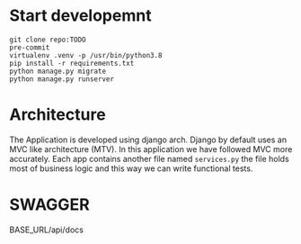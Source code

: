 # Start developemnt

```
git clone repo:TODO
pre-commit
virtualenv .venv -p /usr/bin/python3.8
pip install -r requirements.txt
python manage.py migrate
python manage.py runserver
```

# Architecture

The Application is developed using django arch. Django by default uses an MVC like architecture (MTV).
In this application we have followed MVC more accurately. Each app contains another file named `services.py` the file holds most of business logic and this way we can write functional tests.

# SWAGGER

BASE_URL/api/docs
